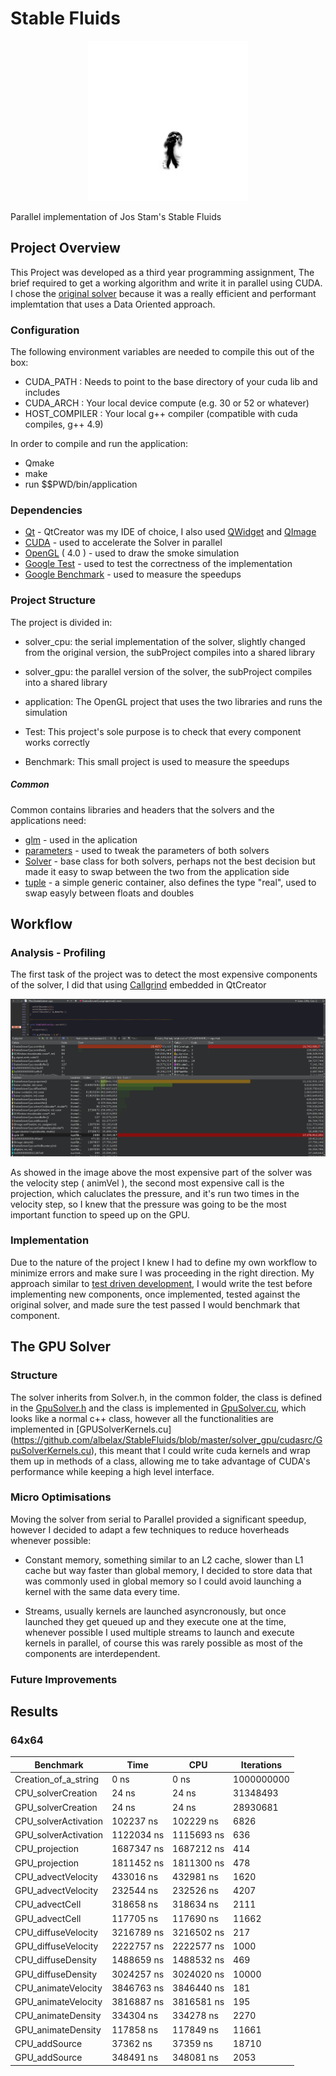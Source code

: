 # Stable Fluids
<p align="center">
  <img width="256" height="256" src="README_IMAGES/smoke.gif">
</p>


Parallel implementation of Jos Stam's Stable Fluids

## Project Overview
This Project was developed as a third year programming assignment,
The brief required to get a working algorithm and write it in parallel using CUDA.
I chose the [original solver](https://github.com/finallyjustice/stablefluids) 
because it was a really efficient and performant implemtation that uses a Data Oriented approach.

### Configuration
The following environment variables are needed to compile this out of the box:
* CUDA_PATH : Needs to point to the base directory of your cuda lib and includes
* CUDA_ARCH : Your local device compute (e.g. 30 or 52 or whatever)
* HOST_COMPILER : Your local g++ compiler (compatible with cuda compiles, g++ 4.9)

In order to compile and run the application:
* Qmake
* make
* run $$PWD/bin/application

### Dependencies
* [Qt]( https://www.qt.io/ ) - QtCreator was my IDE of choice, I also used [QWidget](http://doc.qt.io/qt-5/qwidget.html) and [QImage](http://doc.qt.io/qt-5/qimage.html)
* [CUDA](https://developer.nvidia.com/cuda-toolkit) - used to accelerate the Solver in parallel
* [OpenGL](https://www.opengl.org/) ( 4.0 ) - used to draw the smoke simulation
* [Google Test](https://github.com/google/googletest) - used to test the correctness of the implementation
* [Google Benchmark](https://github.com/google/benchmark) - used to measure the speedups

### Project Structure
The project is divided in:

* solver_cpu: the serial implementation of the solver, slightly changed from the original version,
the subProject compiles into a shared library

* solver_gpu: the parallel version of the solver, 
the subProject compiles into a shared library 

* application: The OpenGL project that uses the two libraries and runs the simulation

* Test: This project's sole purpose is to check that every component works correctly

* Benchmark: This small project is used to measure the speedups

##### Common
Common contains libraries and headers that the solvers and the applications need:
* [glm](https://glm.g-truc.net/0.9.8/index.html) - used in the aplication
* [parameters](https://github.com/albelax/StableFluids/blob/master/Common/include/parameters.h) - used to tweak the parameters of both solvers
* [Solver](https://github.com/albelax/StableFluids/blob/master/Common/include/Solver.h) - base class for both solvers, perhaps not the best decision but made it easy to swap between the two from the application side
* [tuple](https://github.com/albelax/StableFluids/blob/master/Common/include/tuple.h) - a simple generic container, also defines the type "real", used to swap easyly between floats and doubles

## Workflow
### Analysis - Profiling
The first task of the project was to detect the most expensive components of the solver, I did that using [Callgrind](http://valgrind.org/docs/manual/cl-manual.html) embedded in QtCreator

![Callgrind](README_IMAGES/Callgrind.png)

As showed in the image above the most expensive part of the solver was the velocity step ( animVel ), the second most expensive call is the projection, which caluclates the pressure,
and it's run two times in the velocity step, so I knew that the pressure was going to be the most important function to speed up on the GPU.

### Implementation
Due to the nature of the project I knew I had to define my own workflow to minimize errors and make sure I was proceeding in the right direction.
My approach similar to [test driven development](https://en.wikipedia.org/wiki/Test-driven_development), 
I would write the test before implementing new components, once implemented, tested against the original solver, and made sure the test passed I would benchmark that component.

## The GPU Solver

### Structure
The solver inherits from Solver.h, in the common folder, the class is defined in the [GpuSolver.h](https://github.com/albelax/StableFluids/blob/master/solver_gpu/include/GpuSolver.h) and the class is implemented in [GpuSolver.cu](https://github.com/albelax/StableFluids/blob/master/solver_gpu/cudasrc/GpuSolver.cu), which looks like a normal c++ class, however all the functionalities are implemented in [GPUSolverKernels.cu] (https://github.com/albelax/StableFluids/blob/master/solver_gpu/cudasrc/GpuSolverKernels.cu), this meant that I could write cuda kernels and wrap them up in methods of a class, allowing me to take advantage of CUDA's performance while keeping a high level interface.

### Micro Optimisations
Moving the solver from serial to Parallel provided a significant speedup, however I decided to adapt a few techniques to reduce hoverheads whenever possible:
* Constant memory, something similar to an L2 cache, slower than L1 cache but way faster than global memory, I decided to store data that was commonly used in global memory so I could avoid launching a kernel with the same data every time.

* Streams, usually kernels are launched asyncronously, but once launched they get queued up and they execute one at the time,
whenever possible I used multiple streams to launch and execute kernels in parallel, of course this was rarely possible as most of the components are interdependent.

### Future Improvements


## Results

### 64x64
| Benchmark             |        Time   |     CPU      |   Iterations | 
| ----------------------|---------------|--------------|--------------| 
| Creation_of_a_string  |        0 ns   |        0 ns  |  1000000000  | 
| CPU_solverCreation    |       24 ns   |       24 ns  |    31348493  | 
| GPU_solverCreation    |       24 ns   |       24 ns  |    28930681  | 
| CPU_solverActivation  |   102237 ns   |   102229 ns  |        6826  | 
| GPU_solverActivation  |  1122034 ns   |  1115693 ns  |         636  | 
| CPU_projection        |  1687347 ns   |  1687212 ns  |         414  | 
| GPU_projection        |  1811452 ns   |  1811300 ns  |         478  | 
| CPU_advectVelocity    |   433016 ns   |   432981 ns  |        1620  | 
| GPU_advectVelocity    |   232544 ns   |   232526 ns  |        4207  | 
| CPU_advectCell        |   318658 ns   |   318634 ns  |        2111  | 
| GPU_advectCell        |   117705 ns   |   117690 ns  |       11662  | 
| CPU_diffuseVelocity   |  3216789 ns   |  3216502 ns  |         217  | 
| GPU_diffuseVelocity   |  2222757 ns   |  2222577 ns  |        1000  | 
| CPU_diffuseDensity    |  1488659 ns   |  1488532 ns  |         469  | 
| GPU_diffuseDensity    |  3024257 ns   |  3024020 ns  |       10000  | 
| CPU_animateVelocity   |  3846763 ns   |  3846440 ns  |         181  | 
| GPU_animateVelocity   |  3816887 ns   |  3816581 ns  |         195  | 
| CPU_animateDensity    |   334304 ns   |   334278 ns  |        2270  | 
| GPU_animateDensity    |   117858 ns   |   117849 ns  |       11661  | 
| CPU_addSource         |    37362 ns   |    37359 ns  |       18710  | 
| GPU_addSource         |   348491 ns   |   348081 ns  |        2053  | 

